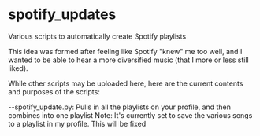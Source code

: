 # spotify_updates
Various scripts to automatically create Spotify playlists

This idea was formed after feeling like Spotify "knew" me too well, and I wanted to be able to hear a more diversified music (that I more or less still liked).

While other scripts may be uploaded here, here are the current contents and purposes of the scripts:

  --spotify_update.py: Pulls in all the playlists on your profile, and then combines into one playlist
      Note: It's currently set to save the various songs to a playlist in my profile.  This will be fixed
